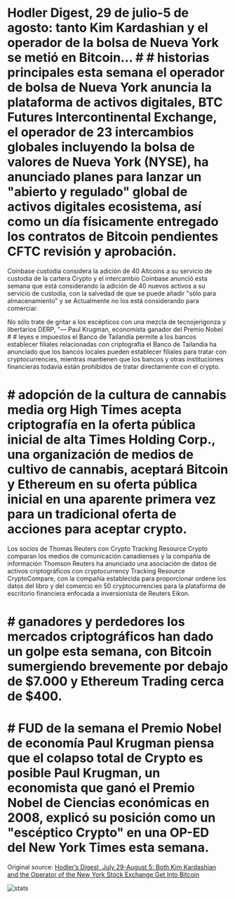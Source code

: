 # Hodler Digest, 29 de julio-5 de agosto: tanto Kim Kardashian y el operador de la bolsa de Nueva York se metió en Bitcoin... # # historias principales esta semana el operador de bolsa de Nueva York anuncia la plataforma de activos digitales, BTC Futures Intercontinental Exchange, el operador de 23 intercambios globales incluyendo la bolsa de valores de Nueva York (NYSE), ha anunciado planes para lanzar un "abierto y regulado" global de activos digitales ecosistema, así como un día físicamente entregado los contratos de Bitcoin pendientes CFTC revisión y aprobación.

Coinbase custodia considera la adición de 40 Altcoins a su servicio de custodia de la cartera Crypto y el intercambio Coinbase anunció esta semana que está considerando la adición de 40 nuevos activos a su servicio de custodia, con la salvedad de que se puede añadir "sólo para almacenamiento" y se Actualmente no los está considerando para comerciar.

No sólo trate de gritar a los escépticos con una mezcla de tecnojerigonza y libertarios DERP, "— Paul Krugman, economista ganador del Premio Nobel # # leyes e impuestos el Banco de Tailandia permite a los bancos establecer filiales relacionadas con criptografía el Banco de Tailandia ha anunciado que los bancos locales pueden establecer filiales para tratar con cryptocurrencies, mientras mantienen que los bancos y otras instituciones financieras todavía están prohibidos de tratar directamente con el crypto.

# # adopción de la cultura de cannabis media org High Times acepta criptografía en la oferta pública inicial de alta Times Holding Corp., una organización de medios de cultivo de cannabis, aceptará Bitcoin y Ethereum en su oferta pública inicial en una aparente primera vez para un tradicional oferta de acciones para aceptar crypto.

Los socios de Thomas Reuters con Crypto Tracking Resource Crypto comparan los medios de comunicación canadienses y la compañía de información Thomson Reuters ha anunciado una asociación de datos de activos criptográficos con cryptocurrency Tracking Resource CryptoCompare, con la compañía establecida para proporcionar ordene los datos del libro y del comercio en 50 cryptocurrencies para la plataforma de escritorio financiera enfocada a inversionista de Reuters Eikon.

# # ganadores y perdedores los mercados criptográficos han dado un golpe esta semana, con Bitcoin sumergiendo brevemente por debajo de $7.000 y Ethereum Trading cerca de $400.

# # FUD de la semana el Premio Nobel de economía Paul Krugman piensa que el colapso total de Crypto es posible Paul Krugman, un economista que ganó el Premio Nobel de Ciencias económicas en 2008, explicó su posición como un "escéptico Crypto" en una OP-ED del New York Times esta semana.

Original source: [Hodler’s Digest, July 29-August 5: Both Kim Kardashian and the Operator of the New York Stock Exchange Get Into Bitcoin](https://cointelegraph.com/news/hodlers-digest-july-29-august-5-both-kim-kardashian-and-the-operator-of-the-new-york-stock-exchange-get-into-bitcoin)

![stats](https://c.statcounter.com/11760860/0/a89fa40b/1/ "stats")